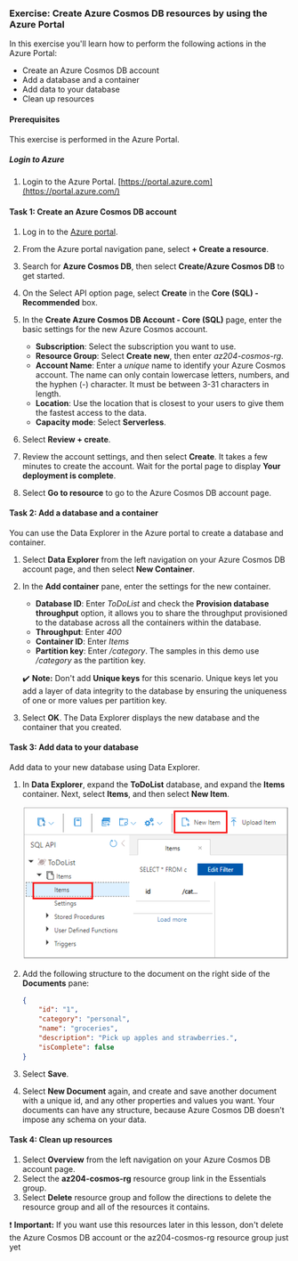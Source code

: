 ### Exercise: Create Azure Cosmos DB resources by using the Azure Portal

In this exercise you'll learn how to perform the following actions in the Azure Portal:

- Create an Azure Cosmos DB account
- Add a database and a container
- Add data to your database
- Clean up resources

#### Prerequisites

This exercise is performed in the Azure Portal.

##### Login to Azure

1. Login to the Azure Portal. [https://portal.azure.com](https://portal.azure.com/)

#### Task 1: Create an Azure Cosmos DB account

1. Log in to the [Azure portal](https://portal.azure.com/).

2. From the Azure portal navigation pane, select **+ Create a resource**.
3. Search for **Azure Cosmos DB**, then select **Create/Azure Cosmos DB** to get started.
4. On the Select API option page, select **Create** in the **Core (SQL) - Recommended** box.
5. In the **Create Azure Cosmos DB Account - Core (SQL)** page, enter the basic settings for the new Azure Cosmos account.
   - **Subscription**: Select the subscription you want to use.
   - **Resource Group**: Select **Create new**, then enter *az204-cosmos-rg*.
   - **Account Name**: Enter a *unique* name to identify your Azure Cosmos account. The name can only contain lowercase letters, numbers, and the hyphen (-) character. It must be between 3-31 characters in length.
   - **Location**: Use the location that is closest to your users to give them the fastest access to the data.
   - **Capacity mode**: Select **Serverless**.
6. Select **Review + create**.
7. Review the account settings, and then select **Create**. It takes a few minutes to create the account. Wait for the portal page to display **Your deployment is complete**.
8. Select **Go to resource** to go to the Azure Cosmos DB account page.

#### Task 2: Add a database and a container

You can use the Data Explorer in the Azure portal to create a database and container.

1. Select **Data Explorer** from the left navigation on your Azure Cosmos DB account page, and then select **New Container**.

2. In the **Add container** pane, enter the settings for the new container.

   - **Database ID**: Enter *ToDoList* and check the **Provision database throughput** option, it allows you to share the throughput provisioned to the database across all the containers within the database.
   - **Throughput**: Enter *400*
   - **Container ID**: Enter *Items*
   - **Partition key**: Enter */category*. The samples in this demo use */category* as the partition key.

   ✔️ **Note:** Don't add **Unique keys** for this scenario. Unique keys let you add a layer of data integrity to the database by ensuring the uniqueness of one or more values per partition key.

3. Select **OK**. The Data Explorer displays the new database and the container that you created.

#### Task 3: Add data to your database

Add data to your new database using Data Explorer.

1. In **Data Explorer**, expand the **ToDoList** database, and expand the **Items** container. Next, select **Items**, and then select **New Item**.

   ![img](../Images/04-01b.png)

2. Add the following structure to the document on the right side of the **Documents** pane:

   

   ```json
   {
       "id": "1",
       "category": "personal",
       "name": "groceries",
       "description": "Pick up apples and strawberries.",
       "isComplete": false
   }
   ```

   

3. Select **Save**.

4. Select **New Document** again, and create and save another document with a unique id, and any other properties and values you want. Your documents can have any structure, because Azure Cosmos DB doesn't impose any schema on your data.

#### Task 4: Clean up resources

1. Select **Overview** from the left navigation on your Azure Cosmos DB account page.
2. Select the **az204-cosmos-rg** resource group link in the Essentials group.
3. Select **Delete** resource group and follow the directions to delete the resource group and all of the resources it contains.

❗️ **Important:** If you want use this resources later in this lesson, don't delete the Azure Cosmos DB account or the az204-cosmos-rg resource group just yet